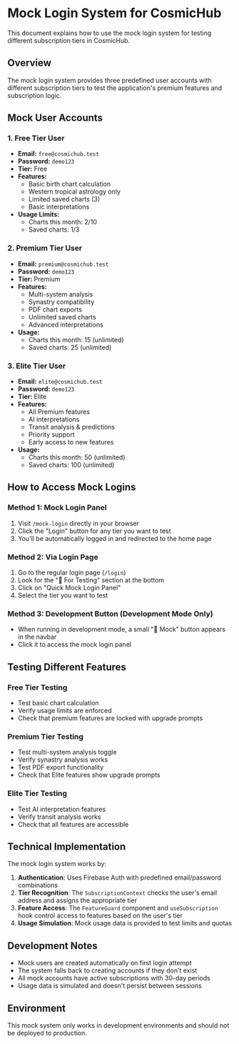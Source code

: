 # Mock Login System for CosmicHub

This document explains how to use the mock login system for testing different subscription tiers in CosmicHub.

## Overview

The mock login system provides three predefined user accounts with different subscription tiers to test the application's premium features and subscription logic.

## Mock User Accounts

### 1. Free Tier User
- **Email:** `free@cosmichub.test`
- **Password:** `demo123`
- **Tier:** Free
- **Features:**
  - Basic birth chart calculation
  - Western tropical astrology only
  - Limited saved charts (3)
  - Basic interpretations
- **Usage Limits:**
  - Charts this month: 2/10
  - Saved charts: 1/3

### 2. Premium Tier User
- **Email:** `premium@cosmichub.test`
- **Password:** `demo123`
- **Tier:** Premium
- **Features:**
  - Multi-system analysis
  - Synastry compatibility
  - PDF chart exports
  - Unlimited saved charts
  - Advanced interpretations
- **Usage:**
  - Charts this month: 15 (unlimited)
  - Saved charts: 25 (unlimited)

### 3. Elite Tier User
- **Email:** `elite@cosmichub.test`
- **Password:** `demo123`
- **Tier:** Elite
- **Features:**
  - All Premium features
  - AI interpretations
  - Transit analysis & predictions
  - Priority support
  - Early access to new features
- **Usage:**
  - Charts this month: 50 (unlimited)
  - Saved charts: 100 (unlimited)

## How to Access Mock Logins

### Method 1: Mock Login Panel
1. Visit `/mock-login` directly in your browser
2. Click the "Login" button for any tier you want to test
3. You'll be automatically logged in and redirected to the home page

### Method 2: Via Login Page
1. Go to the regular login page (`/login`)
2. Look for the "🧪 For Testing" section at the bottom
3. Click on "Quick Mock Login Panel"
4. Select the tier you want to test

### Method 3: Development Button (Development Mode Only)
- When running in development mode, a small "🧪 Mock" button appears in the navbar
- Click it to access the mock login panel

## Testing Different Features

### Free Tier Testing
- Test basic chart calculation
- Verify usage limits are enforced
- Check that premium features are locked with upgrade prompts

### Premium Tier Testing
- Test multi-system analysis toggle
- Verify synastry analysis works
- Test PDF export functionality
- Check that Elite features show upgrade prompts

### Elite Tier Testing
- Test AI interpretation features
- Verify transit analysis works
- Check that all features are accessible

## Technical Implementation

The mock login system works by:

1. **Authentication**: Uses Firebase Auth with predefined email/password combinations
2. **Tier Recognition**: The `SubscriptionContext` checks the user's email address and assigns the appropriate tier
3. **Feature Access**: The `FeatureGuard` component and `useSubscription` hook control access to features based on the user's tier
4. **Usage Simulation**: Mock usage data is provided to test limits and quotas

## Development Notes

- Mock users are created automatically on first login attempt
- The system falls back to creating accounts if they don't exist
- All mock accounts have active subscriptions with 30-day periods
- Usage data is simulated and doesn't persist between sessions

## Environment

This mock system only works in development environments and should not be deployed to production.
